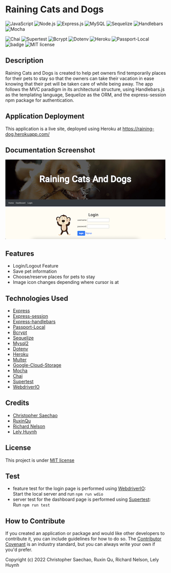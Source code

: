 # Raining Cats and Dogs

![JavaScript](https://img.shields.io/badge/javascript-%23323330.svg?style=for-the-badge&logo=javascript&logoColor=%23F7DF1E)
![Node.js](https://img.shields.io/badge/node.js-6DA55F?style=for-the-badge&logo=node.js&logoColor=white)
![Express.js](https://img.shields.io/badge/express.js-%23404d59.svg?style=for-the-badge&logo=express&logoColor=%2361DAFB)
![MySQL](https://img.shields.io/badge/mysql-%2300f.svg?style=for-the-badge&logo=mysql&logoColor=white)
![Sequelize](https://img.shields.io/badge/Sequelize-52B0E7?style=for-the-badge&logo=Sequelize&logoColor=white)
![Handlebars](https://img.shields.io/badge/Handlebars.js-f0772b?style=for-the-badge&logo=handlebarsdotjs&logoColor=black)
![Mocha](https://img.shields.io/badge/-mocha-%238D6748?style=for-the-badge&logo=mocha&logoColor=white)


![Chai](https://img.shields.io/badge/-Chai-orange.svg?)
![Supertest](https://img.shields.io/badge/-Supertest-darkgreen.svg?)
![Bcrypt](https://img.shields.io/badge/-Bcrypt-darkblue.svg)
![Dotenv](https://img.shields.io/badge/-Dotenv-lightblue.svg)
![Heroku](https://img.shields.io/badge/-Heroku-purple.svg)
![Passport-Local](https://img.shields.io/badge/Passport-Local-green.svg)
![badge](https://img.shields.io/github/languages/top/tikomyster/raining-cats-and-dogs)
![MIT license](https://img.shields.io/badge/License-MIT-green.svg)

## Description

Raining Cats and Dogs is created to help pet owners find temporarily places for their pets to stay so that the owners can take their vacation in ease knowing that their pet will be taken care of while being away. The app follows the MVC paradigm in its architectural structure, using Handlebars.js as the templating language, Sequelize as the ORM, and the express-session npm package for authentication.


## Application Deployment

This application is a live site, deployed using Heroku at https://raining-dog.herokuapp.com/ 


## Documentation Screenshot

![Login Page Demo](assets/images/cats-and-dogs-login-demo.png)


## Features

- Login/Logout Feature
- Save pet information
- Choose/reserve places for pets to stay
- Image icon changes depending where cursor is at

## Technologies Used

- [Express](https://expressjs.com)
- [Express-session](https://www.npmjs.com/package/express-session)
- [Express-handlebars](https://www.npmjs.com/package/express-handlebars)
- [Passport-Local](https://www.passportjs.org/packages/passport-local/)
- [Bcrypt](https://www.npmjs.com/package/bcrypt)
- [Sequelize](https://sequelize.org/docs/v6/)
- [Mysql2](https://www.npmjs.com/package/mysql2)
- [Dotenv](https://www.npmjs.com/package/dotenv)
- [Heroku](https://www.heroku.com)
- [Multer](https://www.npmjs.com/package/multer)
- [Google-Cloud-Storage](https://console.cloud.google.com/storage)
- [Mocha](https://mochajs.org/)
- [Chai](https://www.chaijs.com/)
- [Supertest](https://www.npmjs.com/package/supertest)
- [WebdriverIO](https://webdriver.io/)


## Credits

- [Christopher Saechao](https://github.com/TikoMyster)
- [RuxinQu](https://github.com/RuxinQu)
- [Richard Nelson](https://github.com/nelson92)
- [Lely Huynh](https://github.com/lely2011)

## License

This project is under [MIT license](https://opensource.org/lsicenses/MIT)

## Test
- feature test for the login page is performed using [WebdriverIO](https://webdriver.io/):    
Start the local server and run `npm run wdio`
- server test for the dashboard page is performed using [Supertest](https://www.npmjs.com/package/supertest):      
Run `npm run test`

## How to Contribute

 If you created an application or package and would like other developers to contribute it, you can include guidelines for how to do so. The [Contributor Covenant](https://www.contributor-covenant.org/) is an industry standard, but you can always write your own if you'd prefer.

Copyright (c) 2022 Christopher Saechao, Ruxin Qu, Richard Nelson, Lely Huynh



